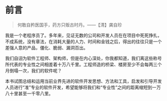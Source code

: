 # 前言

> <span style="text-align:right">何敢自矜医国手，药方只贩古时丹。——【清】龚自珍</span>

我是一个老程序员了。多年来，见证无数的公司和开发人员在在项目中死死挣扎，不成系统，没有章法，在消耗大量的人力、时间和金钱之后，得出的往往只是一个差强人意的产品，僵化、脆弱、漏洞百出。

我们自诩为软件工程师、架构师，但是在内心深处，你我都知道，我们离这些称号所代表的专业性之间相差着十万八千里。工程师造的桥梁、楼房至少不会每两三个月倒塌一次，我们的软件呢？

本书试图总结和运用当前业界先进的软件开发思想、方法和工具，启发和引导开发人员进行“准”专业的软件开发，希望能够将我们和“专业性”之间的距离缩短到一万八十里甚至一千零八里。
